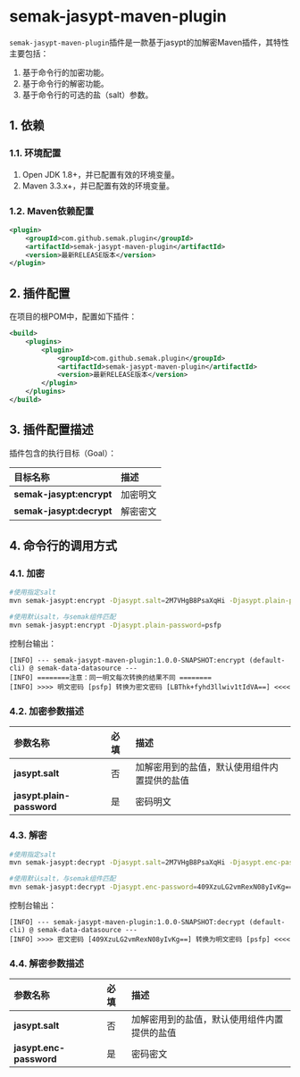 # semak-jasypt-maven-plugin

`semak-jasypt-maven-plugin`插件是一款基于jasypt的加解密Maven插件，其特性主要包括：


1. 基于命令行的加密功能。
2. 基于命令行的解密功能。
3. 基于命令行的可选的盐（salt）参数。



## 1. 依赖


### 1.1. 环境配置


1. Open JDK 1.8+，并已配置有效的环境变量。
2. Maven 3.3.x+，并已配置有效的环境变量。



### 1.2. Maven依赖配置


```xml
<plugin>
    <groupId>com.github.semak.plugin</groupId>
    <artifactId>semak-jasypt-maven-plugin</artifactId>
    <version>最新RELEASE版本</version> 
</plugin>
```



## 2. 插件配置


在项目的根POM中，配置如下插件：


```xml
<build>
    <plugins>
        <plugin>
            <groupId>com.github.semak.plugin</groupId>
            <artifactId>semak-jasypt-maven-plugin</artifactId>
            <version>最新RELEASE版本</version>
        </plugin>
    </plugins>
</build>
```



## 3. 插件配置描述


插件包含的执行目标（Goal）：


| 目标名称 | 描述 |
| :--- | :--- |
| **semak-jasypt:encrypt** | 加密明文 |
| **semak-jasypt:decrypt** | 解密密文 |




## 4. 命令行的调用方式


### 4.1. 加密


```bash
#使用指定salt
mvn semak-jasypt:encrypt -Djasypt.salt=2M7VHgB8PsaXqHi -Djasypt.plain-password=psfp

#使用默认salt，与semak组件匹配
mvn semak-jasypt:encrypt -Djasypt.plain-password=psfp
```


控制台输出：


```
[INFO] --- semak-jasypt-maven-plugin:1.0.0-SNAPSHOT:encrypt (default-cli) @ semak-data-datasource ---
[INFO] ========注意：同一明文每次转换的结果不同 ========
[INFO] >>>> 明文密码 [psfp] 转换为密文密码 [LBThk+fyhd3llwiv1tIdVA==] <<<<
```



### 4.2. 加密参数描述


| 参数名称 | 必填 | 描述 |
| :--- | :--- | :--- |
| **jasypt.salt** | 否 | 加解密用到的盐值，默认使用组件内置提供的盐值 |
| **jasypt.plain-password** | 是 | 密码明文 |




### 4.3. 解密


```bash
#使用指定salt
mvn semak-jasypt:decrypt -Djasypt.salt=2M7VHgB8PsaXqHi -Djasypt.enc-password=409XzuLG2vmRexN08yIvKg==

#使用默认salt，与semak组件匹配
mvn semak-jasypt:decrypt -Djasypt.enc-password=409XzuLG2vmRexN08yIvKg==
```


控制台输出：


```
[INFO] --- semak-jasypt-maven-plugin:1.0.0-SNAPSHOT:decrypt (default-cli) @ semak-data-datasource ---
[INFO] >>>> 密文密码 [409XzuLG2vmRexN08yIvKg==] 转换为明文密码 [psfp] <<<<
```



### 4.4. 解密参数描述


| 参数名称 | 必填 | 描述 |
| :--- | :--- | :--- |
| **jasypt.salt** | 否 | 加解密用到的盐值，默认使用组件内置提供的盐值 |
| **jasypt.enc-password** | 是 | 密码密文 |

